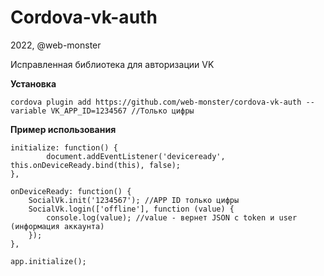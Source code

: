 # Cordova-vk-auth

2022, @web-monster

Исправленная библиотека для авторизации VK

**Установка**

    cordova plugin add https://github.com/web-monster/cordova-vk-auth --variable VK_APP_ID=1234567 //Только цифры

**Пример использования**

    initialize: function() {
            document.addEventListener('deviceready', this.onDeviceReady.bind(this), false);
    },

    onDeviceReady: function() {
        SocialVk.init('1234567'); //APP ID только цифры
        SocialVk.login(['offline'], function (value) {
            console.log(value); //value - вернет JSON с token и user (информация аккаунта)
        });
    },

    app.initialize();